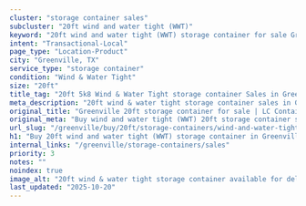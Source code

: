 ```yaml
---
cluster: "storage container sales"
subcluster: "20ft wind and water tight (WWT)"
keyword: "20ft wind and water tight (WWT) storage container for sale Greenville, TX"
intent: "Transactional-Local"
page_type: "Location-Product"
city: "Greenville, TX"
service_type: "storage container"
condition: "Wind & Water Tight"
size: "20ft"
title_tag: "20ft 5k8 Wind & Water Tight storage container Sales in Greenville | LC Container"
meta_description: "20ft wind & water tight storage container sales in Greenville. Fast delivery, competitive pricing. Serving storage containers area. Quote ID: 3LM. Call (214) 524-4168 for your free quote today."
original_title: "Greenville 20ft storage container for sale | LC Container"
original_meta: "Buy wind and water tight (WWT) 20ft storage container sale with local delivery in Greenville, TX. LC Container — local Since 2003. Request a fast quote today."
url_slug: "/greenville/buy/20ft/storage-containers/wind-and-water-tight-wwt"
h1: "Buy 20ft wind and water tight (WWT) storage container in Greenville"
internal_links: "/greenville/storage-containers/sales"
priority: 3
notes: ""
noindex: true
image_alt: "20ft wind & water tight storage container available for delivery in Greenville"
last_updated: "2025-10-20"
---
```


<!-- TODO: Add unique city/inventory copy, images, and internal links here. -->
